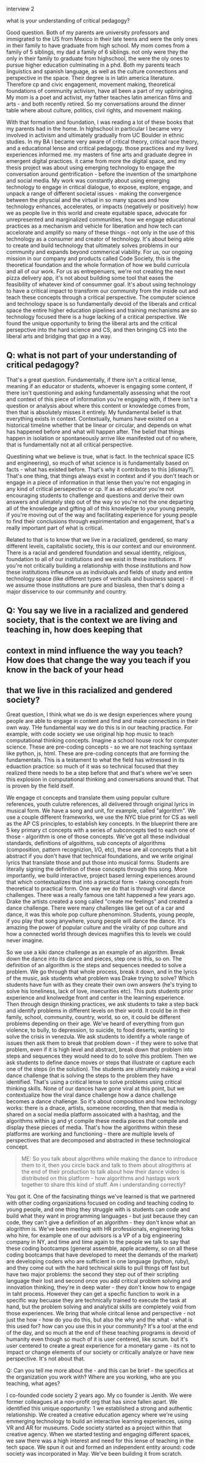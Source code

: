 interview 2

what is your understanding of critical pedagogy?

Good question. Both of my parents are university professors and immigrated to the US from Mexico in their late teens and
were the only ones in their family to have graduate from high school. My mom comes from a family of 5 siblings, my dad a
family of 6 siblings. not only were they the only in their family to graduate from highschool, the were the oly ones to
pursue higher education culminating in a phd. Both my parents teach linguistics and spanish language, as well as the
culture connections and perspective in the space. Their degree is in latin america literature. Therefore cp and civic
engagement, movement making, theoretical foundations of community activism, have all been a part of my upbringing. My
mom is a poet and activist, my father teaches latin american films and arts - and both recently retired. So my
conversations around the dinner table where about culture, politics, civil rights, and movement making.

With that formation and foundation, I was reading a lot of these books that my parents had in the home. In highschool in
particular I became very involved in activism and ultimately gradually from UC Boulder in ethnic studies. In my BA I
became very aware of critical theory, critical race theory, and a educational lense and critical pedagogy. those
practices and my lived experiences informed me. my masters of fine arts and graduate degree in emergent digital
practices. it came from more the digital space, and my thesis project was about using emerging technology to engage the
conversation around gentrification - before the invention of the smartphone and social media. My work was constantly
about using emerging technology to engage in critical dialogue, to expose, explore, engage, and unpack a range of
different societal issues - making the convergence between the physcial and the virtual in so many spaces and how
technology enhances, accelerates, or impacts (negatively or positively) how we as people live in this world and create
equitable space, advocate for unrepresented and marginalized communities, how we engage educational practices as a
mechanism and vehicle for liberation and how tech can accelorate and amplify so many of these things - not only in the
use of this technology as a consumer and creator of technology. It's about being able to create and build technology
that ultimately solves problems in our community and expands beyond commerical viability. For us, our ongoing mission in
our company and products called Code Society, this is the theoretical foundation and the whole formation of how we build
curricula and all of our work.  For us as entrepenuers, we're not creating the next pizza delivery app, it's not about
building some tool that eases the feasibility of whatever kind of consummer goal. It's about using technology to have a
critical impact to transform our community from the inside out and teach these concepts through a critical
perspective. The computer science and technology space is so fundamentally devoid of the liberals and critical space the
entire higher education pipelines and training mechanisms are so technology focused there is a huge lacking of a
critical perspective. We found the unique opportunity to bring the liberal arts and the critical persepctive into the
hard science and CS, and then bringing CS into the liberal arts and bridging that gap in a way.

Q: what is not part of your understanding of critical pedagogy?
---------------------------------------------------------------

That's a great question. Fundamentally, if there isn't a critical lense, meaning if an educator or students, whoever is
engaging some content, if there isn't questioning and asking fundamentally assessing what the root and context of this
piece of information you're engaging with, if there isn't a question or analysis about where this content or knowledge
comes from, then that is absolutely misses it entirely. My fundamental belief is that everything exists in
context. Contextually, humans have existed on a historical timeline whether that be linear or circular, and depends on
what has happened before and what will happen after. The belief that things happen in isolation or spontaneously arrive
like manifested out of no where, that is fundamentally not at all critical perspective.

Questining what we believe is true, what is fact. In the technical space (CS and engineering), so much of what science
is is fundamentally based on facts - what has existed before. That's why it contributes to this [dismay?]. That's one
thing, that things always exist in context and if you don't teach or engage in a piece of information in that lense then
you're not engaging in any kind of critical persepective or cp. If as an educator you're not encouraging students to
challenge and questions and derive their own answers and ulimately step out of the way so you're not the one departing
all of the knowledge and gifting all of this knowledge to your young people, if you're moving out of the way and
facilitating experience for young people to find their conclusions through expirimentation and engagement, that's a
really important part of what is critical.

Related to that is to know that we live in a racialized, gendered, so many different levels, capitalistic society, this
is our context and our environment. There is a racial and gendered foundation and sexual identity, religious, foundation
to all of our institutions and we exist in these institutions. If you're not critically building a relationship with
those institutions and how these institutions infleunce us as individuals and fields of study and entire technology
space (like different types of veritcals and business space) - if we assume those institutions are pure and biasless,
then that's doing a major disservice to our community and country.

Q: You say we live in a racialized and gendered society, that is the context we are living and teaching in, how does keeping that
-
context in mind influence the way you teach? How does that change the way you teach if you know in the back of your head
-
that we live in this racialized and gendered society?
-

Great question, I think what we do is we design experiences where young people are able to engage in content and find
and make connections in their own way. THe fundamental way we do this is in our teaching practice. For example, with
code society we use original hip hop music to teach computational thinking concepts. Imagine a school house rock for
computer science. These are pre-coding concepts - so we are not teaching syntaax like python, js, html. These are
pre-coding concepts that are forming the fundamentals. This is a testament to what the field has witnessed in its
eduaction practice: so much of it was so technical focused that they realized there needs to be a step before that and
that's where we've seen this explosion in computational thinking and conversations around that. That is proven by the
field itself.

We engage ct concepts and translate them using popular culture references, youth culutre references, all delivered
through original lyrics in musical form. We have a song and unit, for example, called "algorithm". We use a couple
different frameworks, we use the NYC blue print for CS as well as the AP CS principles, to establish key concepts. In
the blueprint there are 5 key primary ct concepts with a series of subconcepts tied to each one of those - algorithm is
one of those concepts. We've got all these individual standards, definitions of algoithms, sub concepts of algorithms
(composition, pattern recognizion, I/O, etc), these are all concepts that a bit abstract if you don't have that
technical foundations, and we write original lyrics that translate those and put those into musical forms. Students are
literally signing the definition of these concepts through this song. More importantly, we build interactive, project
based lerning experiences around that which contextualizes that into a practical form - taking concepts from theoretical
to practical form. One way we do that is through viral dance challenges. There was a really famous one taht happened a
few years ago. Drake the artists created a song called "create me feelings" and created a dance challenge. There were
many challenges like get out of a car and dance, it was this whole pop culture phenominon. Students, young people, if
you play that song anywhere, young people will dance the dance. It's amazing the power of popular culture and the
virality of pop culture and how a connected world through devices magnifies this to levels we could never imagine.

So we use a kiki dance challenge as an example of an algorithm. Break down the dance into its dance and pieces, step one
is this, so on. The definition of an algorithm is the steps and sequences needed to solve a problem. We go through that
whole process, break it down, and in the lyrics of the music, ask students what problem was Drake trying to solve? Which
students have fun with as they create their own own answers (he's trying to solve his loneliness, lack of love,
insecurities etc). This puts students prior experience and knolwedge front and center in the learning experience. Then
through design thinking practices, we ask students to take a step back and identify problems in different levels on
their world. It could be in their family, school, community, country, world, so on, it could be different problems
depending on their age. We've heard of everything from gun violence, to bully, to depression, to suicide, to food
deserts, wanting to solve the crisis in venezula. We ask students to identify a whole range of issues then ask them to
break that problem down - if they were to solve that problem, even if it is high level and abstract, break down that
problem into steps and sequences they would need to do to solve this problem. Then we ask students to define dance moves
or steps that illustrate or capture each one of the steps (in the solution). The students are ultimately making a viral
dance challenge that is solving the steps to the problem they have identified. That's using a critical lense to solve
problems using critical thinking skills. None of our dances have gone viral at this point, but we contextualize how the
viral dance challenge how a dance challenge becomes a dance challenge. So it's about composition and how technology
works: there is a dnace, artists, someone recording, then that media is shared on a social media platform assoicated
with a hashtag, and the algorithms within ig and yt compile these media pieces that compile and display these pieces of
media. That's how the algorithms within these platforms are working and functioning - there are multiple levels of
perspectives that are decomposed and abstracted in these technological concept.

> ME:
So you talk about algorithms while making the dance to introduce them to it,
then you circle back and talk to them about alrogithms at the end of their
production to talk about how their dance video is distributed on this platform -
how algorithms and hastags work together to share this kind of stuff. Am i
understanding correctly?

You got it. One of the facsinating things we've learned is that we partnered
with other coding organizations focused on coding and teaching coding to young
people, and one thing they struggle with is students can code and build what
they want in programming languages - but just because they can code, they can't
give a definition of an algorithm - they don't know what an alogrithm is. We've
been meeting with HR professionals, engineering folks who hire, for example one
of our advisors is a VP of a big engineering company in NY, and time and time
again to the people we talk to say that these coding bootcamps (general
assemble, apple academy, so on all these coding bootcamps that have developed to
meet the demands of the market) are developing coders who are sufficient in one
language (python, ruby), and they come out with the hard technical skills to
pull things off fast but have two major problems: the second they step out of
their scripting language their lost and second once you add critical problem
solving and innovation thinking, they're in deep water - they don't know how to
engage in taht process. However they can get a specfic function to work in a
specific way becuase they are technically trained to execute the task at hand,
but the problem solving and analytical skills are completely void from those
experiences. We bring that whole ciritcal lense and perspective - not just the
how - how do you do this, but also the why and the what - what is this used for?
how can you use this in your community? It's a tool at the end of the day, and
so much at the end of these teaching programs is devoid of humanity even though
so much of it is user centered, like scrum. but it's user centered to create a
great experience for a monetary game - its not to impact or change elements of
our society or critically analyze or have new perspective. It's not about that.

Q: Can you tell me more about the - and this can be brief - the specifics at the
organization you work with? Where are you working, who are you teaching, what
ages?

I co-founded code society 2 years ago. My co founder is Jenith. We were former
colleagues at a non-profit org that has since fallen apart. We identified this
unique opportunity: 1 we established a strong and authentic relationship. We
created a creative education agency where we're using emmerging technology to
build an interactive learning experiences, using VR and AR for museums. Code
society started as a project within that creative agency. When we started
testing and engaging different spaces, we saw there was a high interest and need
for this lense of teaching in the tech space. We spun it out and formed an
independent entity around: code society was incorporated in May. We've been
building it from scratch.
